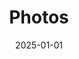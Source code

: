 ---
date: "2025-01-01"
sections:
  - block: markdown
    id: photo
    content:
      title: 📸 Lab Photos 2025
      subtitle: ''
      text: |
        <style>
        .month-block {
          margin-bottom: 40px;
        }

        .month-title {
          font-size: 20px;
          font-weight: bold;
          margin: 20px 0 10px 0;
          border-bottom: 2px solid #ccc;
          padding-bottom: 5px;
          text-align: center;   /* ✅ 居中 */
        }

        .gallery {
          column-count: 2;
          column-gap: 10px;
          column-fill: balance;  /* ✅ 尽量平衡两列 */
        }

        .image-container {
          position: relative;
          display: inline-block;
          margin-bottom: 10px;
          width: 100%;
        }

        .image-container img {
          width: 100%;
          height: auto;
          border-radius: 6px;
          cursor: pointer;
          transition: transform 0.3s ease;
        }

        .image-container:hover img {
          transform: scale(1.02);
        }

        .caption {
          position: absolute;
          bottom: 0;
          left: 0;
          right: 0;
          background: rgba(0,0,0,0.6);
          color: #fff;
          padding: 6px;
          text-align: center;
          font-size: 14px;
          display: none;
        }

        .image-container:hover .caption {
          display: block;
        }

        /* Lightbox 样式 */
        .lightbox {
          display: none;
          position: fixed;
          z-index: 9999;
          left: 0;
          top: 0;
          width: 100%;
          height: 100%;
          background-color: rgba(0,0,0,0.9);
          justify-content: center;
          align-items: center;
          flex-direction: column;
        }

        .lightbox img {
          max-width: 90%;
          max-height: 75%;
          border-radius: 6px;
        }

        .lightbox .close,
        .lightbox .prev,
        .lightbox .next {
          position: absolute;
          color: white;
          font-size: 30px;
          padding: 10px;
          cursor: pointer;
          user-select: none;
          z-index: 10000;
        }

        .lightbox .close {
          top: 20px;
          right: 30px;
        }

        .lightbox .prev {
          top: 50%;
          left: 30px;
          transform: translateY(-50%);
        }

        .lightbox .next {
          top: 50%;
          right: 30px;
          transform: translateY(-50%);
        }

        .lightbox-caption {
          margin-top: 15px;
          color: #fff;
          font-size: 16px;
          text-align: center;
          max-width: 80%;
        }

        @media (max-width: 768px) {
          .gallery {
            column-count: 1; /* 手机端单列 */
          }
        }
        </style>

        <!-- September -->
        <div class="month-block">
          <div class="month-title">September 2025</div>
          <div class="gallery">
            <div class="image-container"><img src="lab/2025-9-19-lab-dinner.jpg" alt="2025/9/19 lab dinner"><div class="caption">2025/9/19 lab dinner</div></div>
            <div class="image-container"><img src="lab/2025-9-12-hkbu.jpeg" alt="2025/9/12 Xiaotao gave a invited talk at HKBU"><div class="caption">2025/9/12 Xiaotao gave a invited talk at HKBU</div></div>
            <div class="image-container"><img src="lab/2025-9-8-DISCOVERY & DEVELOPMENT SUMMIT ASIA1.jpg" alt="2025/9/9 Shen lab at DISCOVERY & DEVELOPMENT SUMMIT ASIA"><div class="caption">2025/9/9 Shen lab at DISCOVERY & DEVELOPMENT SUMMIT ASIA</div></div>
            <div class="image-container"><img src="lab/2025-9-8-DISCOVERY & DEVELOPMENT SUMMIT ASIA2.jpg" alt="2025/9/10 Xiaotao's presentation at DISCOVERY & DEVELOPMENT SUMMIT ASIA"><div class="caption">2025/9/10 Xiaotao's presentation at DISCOVERY & DEVELOPMENT SUMMIT ASIA</div></div>
            <div class="image-container"><img src="lab/2025-9-8-DISCOVERY & DEVELOPMENT SUMMIT ASIA3.jpg" alt="2025/9/10 Yifei's presentation at DISCOVERY & DEVELOPMENT SUMMIT ASIA"><div class="caption">2025/9/10 Yifei's presentation at DISCOVERY & DEVELOPMENT SUMMIT ASIA</div></div>
          </div>
        </div>

        <!-- 8月 -->
        <div class="month-block">
          <div class="month-title">August 2025</div>
          <div class="gallery">
            <div class="image-container"><img src="lab/2025-8-shenyu-farewell2.jpg" alt="2025/8 Shenyu Wang farewell"><div class="caption">2025/8 Shenyu Wang farewell</div></div>
            <div class="image-container"><img src="lab/2025-8-zijing-farewell2.jpg" alt="2025/8 Zjing Du farewell"><div class="caption">2025/8 Zjing Du farewell</div></div>
            <div class="image-container"><img src="lab/2025-8-ke-farewell.jpg" alt="2025/8 Ke Pang farewell"><div class="caption">2025/8 Ke Pang farewell</div></div>
            <div class="image-container"><img src="lab/2025-8-15-lab-dinner.jpg" alt="2025/8/15 Lab dinner"><div class="caption">2025/8/15 Lab dinner</div></div>
            <div class="image-container"><img src="lab/2025-8-5-lab-photo.jpg" alt="2025/8/5 Lab group photo"><div class="caption">2025/8/5 Lab group photo</div></div>
            <div class="image-container"><img src="lab/2025-8-3-yifei-yuting.jpg" alt="2025/8/3 Dinner with lab members"><div class="caption">2025/8/3 Dinner with lab members</div></div>
          </div>
        </div>

        <!-- June - July -->
        <div class="month-block">
          <div class="month-title">June - July 2025</div>
          <div class="gallery">
            <div class="image-container"><img src="lab/2025-7-22-sundara.jpg" alt="2025/7/22 Sundara received the Koh Boon Hwee Scholars Award"><div class="caption">2025/7/22 Sundara received the Koh Boon Hwee Scholars Award</div></div>
            <div class="image-container"><img src="lab/2025-7-11-guiyang.jpg" alt="2025/7/11 Xiaotao presented at the 5th Environmental Exposure and Health International Symposium"><div class="caption">2025/7/11 Xiaotao presented at the 5th Environmental Exposure and Health International Symposium</div></div>
            <div class="image-container"><img src="lab/2025-7-2-yijiang-presentation.jpg" alt="2025/7/2 Yijiang's presentation"><div class="caption">2025/7/2 Yijiang's presentation</div></div>
            <div class="image-container"><img src="lab/2025-7-2-xiaotao-fudan.jpg" alt="2025/7/2 Visiting Fudan University"><div class="caption">2025/7/2 Visiting Fudan University</div></div>
            <div class="image-container"><img src="lab/2025-6-5-ASMS1.jpeg" alt="2025/6/5 Dr. Xiaotao Shen presented at ASMS2025 USA"><div class="caption">2025/6/5 Dr. Xiaotao Shen presented at ASMS2025 USA</div></div>
          </div>
        </div>

        <!-- 5月 -->
        <div class="month-block">
          <div class="month-title">May 2025</div>
          <div class="gallery">
            <div class="image-container"><img src="lab/2025-5-19-new member Chloe.jpeg" alt="2025/5/19 New member Chloe"><div class="caption">2025/5/19 New member Chloe</div></div>
            <div class="image-container"><img src="lab/2025-5-14-Sundara.jpg" alt="2025/5/14 Sundara presentation"><div class="caption">2025/5/14 Sundara presentation</div></div>
            <div class="image-container"><img src="lab/2025-5-11-Jingxiang presentation1.jpg" alt="2025/5/11 Jingxiang presentation"><div class="caption">2025/5/11 Jingxiang presentation</div></div>
            <div class="image-container"><img src="lab/2025-5-11-Jingxiang presentation2.jpg" alt="2025/5/11 Jingxiang presentation"><div class="caption">2025/5/11 Jingxiang presentation</div></div>
            <div class="image-container"><img src="lab/2025-5-11-Jingxiang presentation3.jpg" alt="2025/5/11 Jingxiang presentation"><div class="caption">2025/5/11 Jingxiang presentation</div></div>
            <div class="image-container"><img src="lab/2025-5-10-lab-lunch.jpeg" alt="2025/5/10 Lab lunch for Dr. Fen Pan"><div class="caption">2025/5/10 Lab lunch for Dr. Fen Pan</div></div>
            <div class="image-container"><img src="lab/2025-5-8-Yifei-presentation.jpg" alt="2025/5/8 Yifei presentation"><div class="caption">2025/5/8 Yifei presentation</div></div>
          </div>
        </div>

        <!-- 4月 -->
        <div class="month-block">
          <div class="month-title">April 2025</div>
          <div class="gallery">
            <div class="image-container"><img src="lab/2025-4-30-jinzhuo-wang-visit-ntu-2.jpeg" alt="2025/4/30 Dr. Jinzhuo Wang from PKU visited NTU"><div class="caption">2025/4/30 Dr. Jinzhuo Wang from PKU visited NTU</div></div>
            <div class="image-container"><img src="lab/2025-4-30-jinzhuo-wang-visit-ntu-1.jpeg" alt="2025/4/30 Dr. Jinzhuo Wang from PKU visited NTU"><div class="caption">2025/4/30 Dr. Jinzhuo Wang from PKU visited NTU</div></div>
            <div class="image-container"><img src="lab/2025-4-24-xiaotao-visit-sjtu-fudan-2.jpeg" alt="2025/4/24 Xiaotao visited Fudan University"><div class="caption">2025/4/24 Xiaotao visited Fudan University</div></div>
            <div class="image-container"><img src="lab/2025-4-24-xiaotao-visit-sjtu-fudan-1.jpeg" alt="2025/4/24 Xiaotao visited Shanghai Jiaotong University"><div class="caption">2025/4/24 Xiaotao visited Shanghai Jiaotong University</div></div>
          </div>
        </div>

        <!-- 3月 -->
        <div class="month-block">
          <div class="month-title">March 2025</div>
          <div class="gallery">
            <div class="image-container"><img src="lab/2025-3-27-mike-spc.jpg" alt="2025/3/27 Mike visited SPC"><div class="caption">2025/3/27 Mike visited SPC</div></div>
            <div class="image-container"><img src="lab/2025-3-27-mike-shen-lab.jpg" alt="2025/3/27 Mike visited Shen lab"><div class="caption">2025/3/27 Mike visited Shen lab</div></div>
            <div class="image-container"><img src="lab/2025-3-26-fireside chat with mike.jpg" alt="2025/3/26 Fireside chat with Mike"><div class="caption">2025/3/26 Fireside chat with Mike</div></div>
            <div class="image-container"><img src="lab/2025-3-21-SPC.jpeg" alt="2025/3/21 SPC"><div class="caption">2025/3/21 SPC</div></div>
            <div class="image-container"><img src="lab/2025-3-19-metanotitia-visited-spc.jpeg" alt="2025/3/19 Metanotitia visited SPC"><div class="caption">2025/3/19 Metanotitia visited SPC</div></div>
            <div class="image-container"><img src="lab/2025-3-7-Dr. Fen Pan-arrival.jpeg" alt="2025/3/7 Dr. Fen Pan arrival"><div class="caption">2025/3/7 Dr. Fen Pan arrival</div></div>
          </div>
        </div>

        <!-- 1月 -->
        <div class="month-block">
          <div class="month-title">January- February 2025</div>
          <div class="gallery">
            <div class="image-container"><img src="lab/2025-2-14-welcome-dr.shaoguang-li.jpg" alt="2025/2/14 Lab dinner for Prof. Shaoguang Li"><div class="caption">2025/2/14 Lab dinner for Prof. Shaoguang Li</div></div>
            <div class="image-container"><img src="lab/2025-1-24-lab-lunch.jpg" alt="2025/1/24 Lab lunch for Chinese New Year"><div class="caption">2025/1/24 Lab lunch for Chinese New Year</div></div>
            <div class="image-container"><img src="lab/2025-1-14-first-lab-meeting.jpeg" alt="2025/1/15 First lab meeting"><div class="caption">2025/1/15 First lab meeting</div></div>
            <div class="image-container"><img src="lab/2025-1-14-lab.jpeg" alt="2025/1/15 First lab photo"><div class="caption">2025/1/15 First lab photo</div></div>
          </div>
        </div>

        <!-- Lightbox -->
        <div class="lightbox" id="lightbox">
          <span class="close" onclick="closeLightbox()">&times;</span>
          <span class="prev" onclick="changeImage(-1)">&#10094;</span>
          <img id="lightbox-img" src="">
          <div class="lightbox-caption" id="lightbox-caption"></div>
          <span class="next" onclick="changeImage(1)">&#10095;</span>
        </div>

        <script>
        document.addEventListener("DOMContentLoaded", function() {
          const images = document.querySelectorAll('.gallery img');
          const lightbox = document.getElementById('lightbox');
          const lightboxImg = document.getElementById('lightbox-img');
          const lightboxCaption = document.getElementById('lightbox-caption');
          let currentIndex = 0;

          images.forEach((img, index) => {
            img.addEventListener('click', () => {
              currentIndex = index;
              showImage();
              lightbox.style.display = 'flex';
            });
          });

          function showImage() {
            lightboxImg.src = images[currentIndex].src;
            lightboxCaption.textContent = images[currentIndex].alt;
          }

          window.closeLightbox = function() {
            lightbox.style.display = 'none';
          }

          window.changeImage = function(direction) {
            currentIndex += direction;
            if (currentIndex < 0) currentIndex = images.length - 1;
            if (currentIndex >= images.length) currentIndex = 0;
            showImage();
          }

          document.addEventListener('keydown', (e) => {
            if (lightbox.style.display === 'flex') {
              if (e.key === 'ArrowLeft') changeImage(-1);
              if (e.key === 'ArrowRight') changeImage(1);
              if (e.key === 'Escape') closeLightbox();
            }
          });
        });
        </script>
    design:
      columns: '1'
title: Photos
type: landing
---